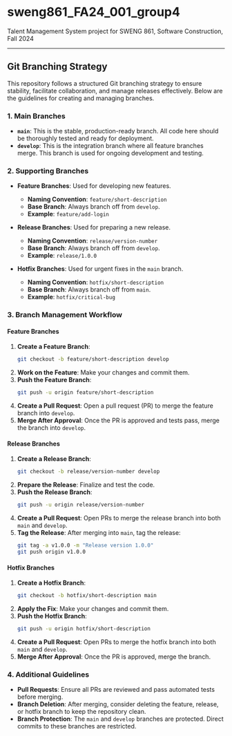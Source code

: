 # sweng861_FA24_001_group4
Talent Management System project for SWENG 861, Software Construction, Fall 2024

---

## Git Branching Strategy

This repository follows a structured Git branching strategy to ensure stability, facilitate collaboration, and manage releases effectively. Below are the guidelines for creating and managing branches.

### 1. Main Branches

- **`main`**: This is the stable, production-ready branch. All code here should be thoroughly tested and ready for deployment.
- **`develop`**: This is the integration branch where all feature branches merge. This branch is used for ongoing development and testing.

### 2. Supporting Branches

- **Feature Branches**: Used for developing new features.
  - **Naming Convention**: `feature/short-description`
  - **Base Branch**: Always branch off from `develop`.
  - **Example**: `feature/add-login`

- **Release Branches**: Used for preparing a new release.
  - **Naming Convention**: `release/version-number`
  - **Base Branch**: Always branch off from `develop`.
  - **Example**: `release/1.0.0`

- **Hotfix Branches**: Used for urgent fixes in the `main` branch.
  - **Naming Convention**: `hotfix/short-description`
  - **Base Branch**: Always branch off from `main`.
  - **Example**: `hotfix/critical-bug`

### 3. Branch Management Workflow

#### Feature Branches
1. **Create a Feature Branch**:
   ```bash
   git checkout -b feature/short-description develop
   ```
2. **Work on the Feature**: Make your changes and commit them.
3. **Push the Feature Branch**:
   ```bash
   git push -u origin feature/short-description
   ```
4. **Create a Pull Request**: Open a pull request (PR) to merge the feature branch into `develop`.
5. **Merge After Approval**: Once the PR is approved and tests pass, merge the branch into `develop`.

#### Release Branches
1. **Create a Release Branch**:
   ```bash
   git checkout -b release/version-number develop
   ```
2. **Prepare the Release**: Finalize and test the code.
3. **Push the Release Branch**:
   ```bash
   git push -u origin release/version-number
   ```
4. **Create a Pull Request**: Open PRs to merge the release branch into both `main` and `develop`.
5. **Tag the Release**: After merging into `main`, tag the release:
   ```bash
   git tag -a v1.0.0 -m "Release version 1.0.0"
   git push origin v1.0.0
   ```

#### Hotfix Branches
1. **Create a Hotfix Branch**:
   ```bash
   git checkout -b hotfix/short-description main
   ```
2. **Apply the Fix**: Make your changes and commit them.
3. **Push the Hotfix Branch**:
   ```bash
   git push -u origin hotfix/short-description
   ```
4. **Create a Pull Request**: Open PRs to merge the hotfix branch into both `main` and `develop`.
5. **Merge After Approval**: Once the PR is approved, merge the branch.

### 4. Additional Guidelines

- **Pull Requests**: Ensure all PRs are reviewed and pass automated tests before merging.
- **Branch Deletion**: After merging, consider deleting the feature, release, or hotfix branch to keep the repository clean.
- **Branch Protection**: The `main` and `develop` branches are protected. Direct commits to these branches are restricted.
